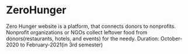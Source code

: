 # ZeroHunger
Zero Hunger website is a platform, that connects donors to nonprofits. Nonprofit organizations or NGOs collect leftover food from donors(restaurants, hotels, and events) for the needy.
Duration: October-2020 to February-2021(in 3rd semester)
